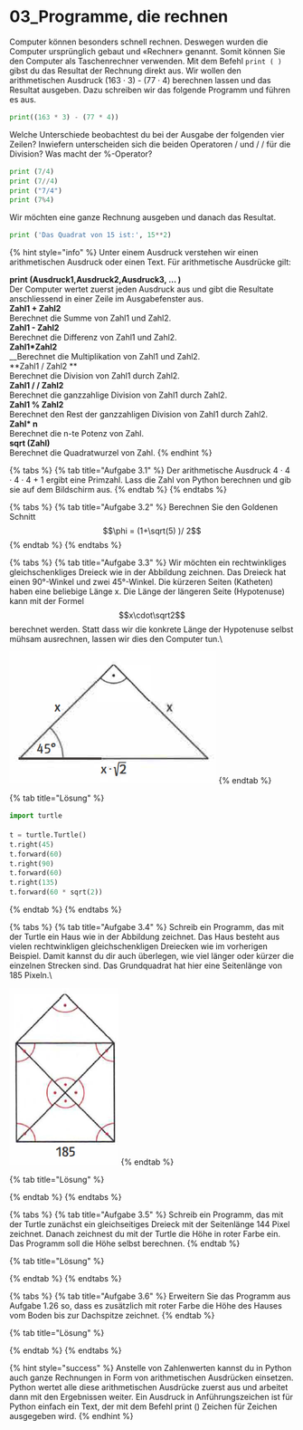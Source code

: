 # 03\_Programme, die rechnen

Computer können besonders schnell rechnen. Deswegen wurden die Computer ursprünglich gebaut und «Rechner» genannt. Somit können Sie den Computer als Taschenrechner verwenden. Mit dem Befehl `print ( )` gibst du das Resultat der Rechnung direkt aus. Wir wollen den arithmetischen Ausdruck (163 · 3) - (77 · 4) berechnen lassen und das Resultat ausgeben. Dazu schreiben wir das folgende Programm und führen es aus.

```python
print((163 * 3) - (77 * 4))
```

Welche Unterschiede beobachtest du bei der Ausgabe der folgenden vier Zeilen? Inwiefern unterscheiden sich die beiden Operatoren / und / / für die Division? Was macht der %-Operator?

```python
print (7/4)
print (7//4)
print ("7/4")
print (7%4)
```

Wir möchten eine ganze Rechnung ausgeben und danach das Resultat.

```python
print ('Das Quadrat von 15 ist:', 15**2)
```

{% hint style="info" %}
Unter einem Ausdruck verstehen wir einen arithmetischen Ausdruck oder einen Text. Für arithmetische Ausdrücke gilt:

**print (Ausdruck1,Ausdruck2,Ausdruck3, ... )**\
Der Computer wertet zuerst jeden Ausdruck aus und gibt die Resultate anschliessend in einer Zeile im Ausgabefenster aus.\
**Zahl1 + Zahl2**\
Berechnet die Summe von Zahl1 und Zahl2.\
**Zahl1 - Zahl2**\
Berechnet die Differenz von Zahl1 und Zahl2.\
**Zahl1\*Zahl2**\
__Berechnet die Multiplikation von Zahl1 und Zahl2.\
**Zahl1 / Zahl2 **\
Berechnet die Division von Zahl1 durch Zahl2.\
**Zahl1 / / Zahl2**\
Berechnet die ganzzahlige Division von Zahl1 durch Zahl2.\
**Zahl1 % Zahl2**\
Berechnet den Rest der ganzzahligen Division von Zahl1 durch Zahl2.\
**Zahl\* n**\
Berechnet die n-te Potenz von Zahl.\
**sqrt (Zahl)**\
Berechnet die Quadratwurzel von Zahl.
{% endhint %}

{% tabs %}
{% tab title="Aufgabe 3.1" %}
Der arithmetische Ausdruck 4 · 4 · 4 · 4 + 1 ergibt eine Primzahl. Lass die Zahl von Python berechnen und gib sie auf dem Bildschirm aus.
{% endtab %}
{% endtabs %}

{% tabs %}
{% tab title="Aufgabe 3.2" %}
Berechnen Sie den Goldenen Schnitt $$\phi = (1+\sqrt(5) )/ 2$$&#x20;
{% endtab %}
{% endtabs %}

{% tabs %}
{% tab title="Aufgabe 3.3" %}
Wir möchten ein rechtwinkliges gleichschenkliges Dreieck wie in der Abbildung zeichnen. Das Dreieck hat einen 90°-Winkel und zwei 45°-Winkel. Die kürzeren Seiten (Katheten) haben eine beliebige Länge x. Die Länge der längeren Seite (Hypotenuse) kann mit der Formel $$x\cdot\sqrt2$$ berechnet werden. Statt dass wir die konkrete Länge der Hypotenuse selbst mühsam ausrechnen, lassen wir dies den Computer tun.\


![Gleichschenkliges Dreieck](<../../.gitbook/assets/grafik (30).png>)
{% endtab %}

{% tab title="Lösung" %}
```python
import turtle

t = turtle.Turtle()
t.right(45)
t.forward(60)
t.right(90)
t.forward(60)
t.right(135)
t.forward(60 * sqrt(2))
```
{% endtab %}
{% endtabs %}

{% tabs %}
{% tab title="Aufgabe 3.4" %}
Schreib ein Programm, das mit der Turtle ein Haus wie in der Abbildung zeichnet. Das Haus besteht aus vielen rechtwinkligen gleichschenkligen Drei­ecken wie im vorherigen Beispiel. Damit kannst du dir auch überlegen, wie viel länger oder kürzer die einzelnen Strecken sind. Das Grundquadrat hat hier eine Seiten­länge von 185 Pixeln.\


![](<../../.gitbook/assets/grafik (31).png>)
{% endtab %}

{% tab title="Lösung" %}

{% endtab %}
{% endtabs %}

{% tabs %}
{% tab title="Aufgabe 3.5" %}
Schreib ein Programm, das mit der Turtle zunächst ein gleichseitiges Dreieck mit der Seitenlänge 144 Pixel zeichnet. Danach zeichnest du mit der Turtle die Höhe in roter Farbe ein. Das Programm soll die Höhe selbst berechnen.
{% endtab %}

{% tab title="Lösung" %}

{% endtab %}
{% endtabs %}

{% tabs %}
{% tab title="Aufgabe 3.6" %}
Erweitern Sie das Programm aus Aufgabe 1.26 so, dass es zusätzlich mit roter Farbe die Höhe des Hauses vom Boden bis zur Dachspitze zeichnet.
{% endtab %}

{% tab title="Lösung" %}

{% endtab %}
{% endtabs %}

{% hint style="success" %}
Anstelle von Zahlenwerten kannst du in Python auch ganze Rechnungen in Form von arithmetischen Ausdrücken einsetzen. Python wertet alle diese arithmetischen Ausdrücke zuerst aus und arbeitet dann mit den Ergebnissen weiter. Ein Ausdruck in Anführungszeichen ist für Python einfach ein Text, der mit dem Befehl print () Zeichen für Zeichen ausgegeben wird.
{% endhint %}
